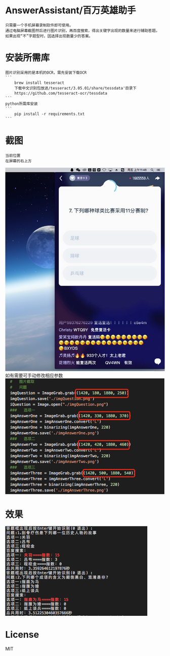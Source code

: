 # AnswerAssistant/百万英雄助手

    只需要一个手机屏幕录制软件即可使用。
    通过电脑屏幕截图然后进行图片识别，再百度搜索，得出关键字出现的数量来进行辅助答题。
    如果出现“不”字题型时，因选择出现数量少的答案。

# 安装所需库

    图片识别采用的是本机的OCR，需先安装下载OCR
    ```
        brew install tesseract
        下载中文识别包放进/tesseract/3.05.01/share/tessdata'目录下
        https://github.com/tesseract-ocr/tessdata
    ```
    python所需库安装
    ```
        pip install -r requirements.txt
    ```

# 截图

    当前位置
    在屏幕的右上方
![截图](./1.png)
    如有需要可手动修改相应参数
![截图](./2.png)

# 效果

![截图](./3.png)

# License

MIT